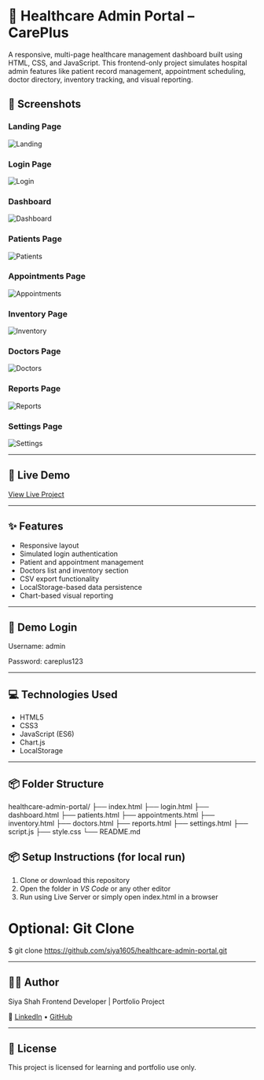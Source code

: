 # 🏥 Healthcare Admin Portal – CarePlus

A responsive, multi-page healthcare management dashboard built using HTML, CSS, and JavaScript. This frontend-only project simulates hospital admin features like patient record management, appointment scheduling, doctor directory, inventory tracking, and visual reporting.


## 📸 Screenshots

### Landing Page
![Landing](./assets/landingpage.png)

### Login Page
![Login](./assets/login.png)

### Dashboard
![Dashboard](./assets/dashboard.png)

### Patients Page
![Patients](./assets/patients.png)

### Appointments Page
![Appointments](./assets/appointments.png)

### Inventory Page
![Inventory](./assets/inventory.png)

### Doctors Page
![Doctors](./assets/doctor.png)

### Reports Page
![Reports](./assets/reports.png)

### Settings Page
![Settings](./assets/settings.png)

---

## 🚀 Live Demo

[View Live Project](https://siya1605.github.io/healthcare-admin-portal/)

---

## ✨ Features

- Responsive layout
- Simulated login authentication
- Patient and appointment management
- Doctors list and inventory section
- CSV export functionality
- LocalStorage-based data persistence
- Chart-based visual reporting

---

## 🔐 Demo Login
Username: admin

Password: careplus123

---

## 💻 Technologies Used

- HTML5  
- CSS3  
- JavaScript (ES6)  
- Chart.js  
- LocalStorage

---

## 📦 Folder Structure
healthcare-admin-portal/
├── index.html
├── login.html
├── dashboard.html
├── patients.html
├── appointments.html
├── inventory.html
├── doctors.html
├── reports.html
├── settings.html
├── script.js
├── style.css
└── README.md

## 📦 Setup Instructions (for local run)
1. Clone or download this repository
2. Open the folder in *VS Code* or any other editor
3. Run using Live Server or simply open index.html in a browser


# Optional: Git Clone
$ git clone https://github.com/siya1605/healthcare-admin-portal.git


---

## 🙋‍♀️ Author
Siya Shah
Frontend Developer | Portfolio Project

🔗 [LinkedIn](https://www.linkedin.com/in/siya-shah-04a67b286/) • [GitHub](https://github.com/siya1605)

---

## 📄 License
This project is licensed for learning and portfolio use only.